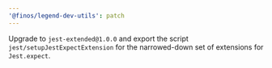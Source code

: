 ```yaml
---
'@finos/legend-dev-utils': patch
---
```


Upgrade to `jest-extended@1.0.0` and export the script `jest/setupJestExpectExtension` for the narrowed-down set of extensions for `Jest.expect`.
